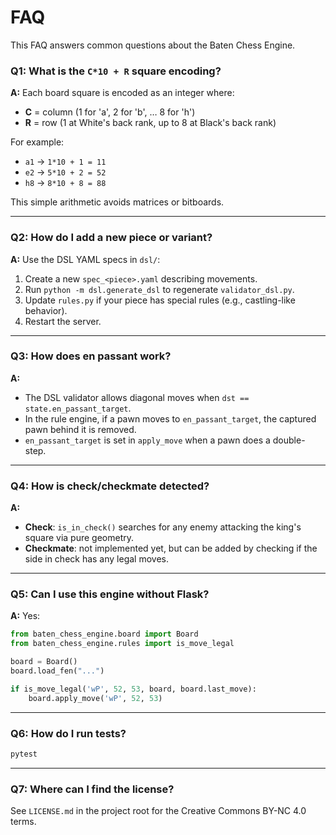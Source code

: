 # FAQ

This FAQ answers common questions about the Baten Chess Engine.

### Q1: What is the `C*10 + R` square encoding?

**A:** Each board square is encoded as an integer where:

* **C** = column (1 for 'a', 2 for 'b', … 8 for 'h')
* **R** = row (1 at White's back rank, up to 8 at Black's back rank)

For example:

* `a1` → `1*10 + 1 = 11`
* `e2` → `5*10 + 2 = 52`
* `h8` → `8*10 + 8 = 88`

This simple arithmetic avoids matrices or bitboards.

---

### Q2: How do I add a new piece or variant?

**A:** Use the DSL YAML specs in `dsl/`:

1. Create a new `spec_<piece>.yaml` describing movements.
2. Run `python -m dsl.generate_dsl` to regenerate `validator_dsl.py`.
3. Update `rules.py` if your piece has special rules (e.g., castling-like behavior).
4. Restart the server.

---

### Q3: How does en passant work?

**A:**

* The DSL validator allows diagonal moves when `dst == state.en_passant_target`.
* In the rule engine, if a pawn moves to `en_passant_target`, the captured pawn behind it is removed.
* `en_passant_target` is set in `apply_move` when a pawn does a double-step.

---

### Q4: How is check/checkmate detected?

**A:**

* **Check**: `is_in_check()` searches for any enemy attacking the king's square via pure geometry.
* **Checkmate**: not implemented yet, but can be added by checking if the side in check has any legal moves.

---

### Q5: Can I use this engine without Flask?

**A:** Yes:

```python
from baten_chess_engine.board import Board
from baten_chess_engine.rules import is_move_legal

board = Board()
board.load_fen("...")

if is_move_legal('wP', 52, 53, board, board.last_move):
    board.apply_move('wP', 52, 53)
```

---

### Q6: How do I run tests?

```bash
pytest
```

---

### Q7: Where can I find the license?

See `LICENSE.md` in the project root for the Creative Commons BY-NC 4.0 terms.
